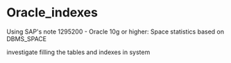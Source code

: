 # Oracle_indexes
Using SAP's note 1295200 - Oracle 10g or higher: Space statistics based on DBMS_SPACE

investigate filling the tables and indexes in system
